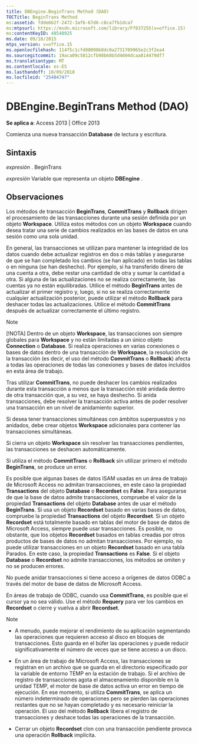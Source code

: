 ```yaml
---
title: DBEngine.BeginTrans Method (DAO)
TOCTitle: BeginTrans Method
ms:assetid: fdde662f-2472-3af6-67d6-c8ca7fb1dca7
ms:mtpsurl: https://msdn.microsoft.com/library/Ff837255(v=office.15)
ms:contentKeyID: 48548925
ms.date: 09/18/2015
mtps_version: v=office.15
ms.openlocfilehash: 114f5c1cfd08098b8dc0a2731709965e2c3f2ea4
ms.sourcegitcommit: 19aca09c5812cfb98b68b5d4604dcaa814479df7
ms.translationtype: MT
ms.contentlocale: es-ES
ms.lasthandoff: 10/09/2018
ms.locfileid: "25484747"
---
```

# <a name="dbenginebegintrans-method-dao"></a>DBEngine.BeginTrans Method (DAO)


**Se aplica a**: Access 2013 | Office 2013

Comienza una nueva transacción **Database** de lectura y escritura.

## <a name="syntax"></a>Sintaxis

*expresión* . BeginTrans

*expresión* Variable que representa un objeto **DBEngine** .

## <a name="remarks"></a>Observaciones

Los métodos de transacción **BeginTrans**, **CommitTrans** y **Rollback** dirigen el procesamiento de las transacciones durante una sesión definida por un objeto **Workspace**. Utiliza estos métodos con un objeto **Workspace** cuando desea tratar una serie de cambios realizados en las bases de datos en una sesión como una sola unidad.

En general, las transacciones se utilizan para mantener la integridad de los datos cuando debe actualizar registros en dos o más tablas y asegurarse de que se han completado los cambios (se han aplicado) en todas las tablas o en ninguna (se han deshecho). Por ejemplo, si ha transferido dinero de una cuenta a otra, debe restar una cantidad de otra y sumar la cantidad a otra. Si alguna de las actualizaciones no se realiza correctamente, las cuentas ya no están equilibradas. Utilice el método **BeginTrans** antes de actualizar el primer registro y, luego, si no se realiza correctamente cualquier actualización posterior, puede utilizar el método **Rollback** para deshacer todas las actualizaciones. Utilice el método **CommitTrans** después de actualizar correctamente el último registro.


> [!NOTE]
> <P>[!NOTA] Dentro de un objeto <STRONG>Workspace</STRONG>, las transacciones son siempre globales para <STRONG>Workspace</STRONG> y no están limitadas a un único objeto <STRONG>Connection</STRONG> o <STRONG>Database</STRONG>. Si realiza operaciones en varias conexiones o bases de datos dentro de una transacción de <STRONG>Workspace</STRONG>, la resolución de la transacción (es decir, el uso del método <STRONG>CommitTrans</STRONG> o <STRONG>Rollback</STRONG>) afecta a todas las operaciones de todas las conexiones y bases de datos incluidos en esta área de trabajo.</P>



Tras utilizar **CommitTrans**, no puede deshacer los cambios realizados durante esta transacción a menos que la transacción esté anidada dentro de otra transacción que, a su vez, se haya deshecho. Si anida transacciones, debe resolver la transacción activa antes de poder resolver una transacción en un nivel de anidamiento superior.

Si desea tener transacciones simultáneas con ámbitos superpuestos y no anidados, debe crear objetos **Workspace** adicionales para contener las transacciones simultáneas.

Si cierra un objeto **Workspace** sin resolver las transacciones pendientes, las transacciones se deshacen automáticamente.

Si utiliza el método **CommitTrans** o **Rollback** sin utilizar primero el método **BeginTrans**, se produce un error.

Es posible que algunas bases de datos ISAM usadas en un área de trabajo de Microsoft Access no admitan transacciones, en este caso la propiedad **Transactions** del objeto **Database** o **Recordset** es **False**. Para asegurarse de que la base de datos admite transacciones, compruebe el valor de la propiedad **Transactions** del objeto **Database** antes de usar el método **BeginTrans**. Si usa un objeto **Recordset** basado en varias bases de datos, compruebe la propiedad **Transactions** del objeto **Recordset**. Si un objeto **Recordset** está totalmente basado en tablas del motor de base de datos de Microsoft Access, siempre puede usar transacciones. Es posible, no obstante, que los objetos **Recordset** basados en tablas creadas por otros productos de bases de datos no admitan transacciones. Por ejemplo, no puede utilizar transacciones en un objeto **Recordset** basado en una tabla Parados. En este caso, la propiedad **Transactions** es **False**. Si el objeto **Database** o **Recordset** no admite transacciones, los métodos se omiten y no se producen errores.

No puede anidar transacciones si tiene acceso a orígenes de datos ODBC a través del motor de base de datos de Microsoft Access.

En áreas de trabajo de ODBC, cuando usa **CommitTrans**, es posible que el cursor ya no sea válido. Use el método **Requery** para ver los cambios en **Recordset** o cierre y vuelva a abrir **Recordset**.


> [!NOTE]
> <UL>
> <LI>
> <P>A menudo, puede mejorar el rendimiento de su aplicación segmentando las operaciones que requieren acceso al disco en bloques de transacciones. Esto guarda en el búfer las operaciones y puede reducir significativamente el número de veces que se tiene acceso a un disco.</P>
> <LI>
> <P>En un área de trabajo de Microsoft Access, las transacciones se registran en un archivo que se guarda en el directorio especificado por la variable de entorno TEMP en la estación de trabajo. Si el archivo de registro de transacciones agota el almacenamiento disponible en la unidad TEMP, el motor de base de datos activa un error en tiempo de ejecución. En ese momento, si utiliza <STRONG>CommitTrans</STRONG>, se aplica un número indeterminado de operaciones pero se pierden las operaciones restantes que no se hayan completado y es necesario reiniciar la operación. El uso del método <STRONG>Rollback</STRONG> libera el registro de transacciones y deshace todas las operaciones de la transacción.</P>
> <LI>
> <P>Cerrar un objeto <STRONG>Recordset</STRONG> clon con una transacción pendiente provoca una operación <STRONG>Rollback</STRONG> implícita.</P></LI></UL>


